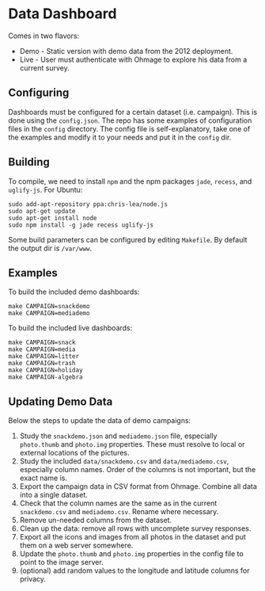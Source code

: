 Data Dashboard
==============

Comes in two flavors:

 * Demo - Static version with demo data from the 2012 deployment.
 * Live - User must authenticate with Ohmage to explore his data from a current survey.

Configuring
-----------

Dashboards must be configured for a certain dataset (i.e. campaign). This is done using the `config.json`. The repo has some examples of configuration files in the `config` directory. The config file is self-explanatory, take one of the examples and modify it to your needs and put it in the `config` dir.

Building 
--------

To compile, we need to install `npm` and the npm packages `jade`, `recess`, and `uglify-js`. For Ubuntu:

	sudo add-apt-repository ppa:chris-lea/node.js
	sudo apt-get update
	sudo apt-get install node
	sudo npm install -g jade recess uglify-js

Some build parameters can be configured by editing `Makefile`. By default the output dir is `/var/www`. 

Examples
--------

To build the included demo dashboards:

    make CAMPAIGN=snackdemo
    make CAMPAIGN=mediademo

To build the included live dashboards:

	make CAMPAIGN=snack
	make CAMPAIGN=media
	make CAMPAIGN=litter
	make CAMPAIGN=trash
	make CAMPAIGN=holiday
	make CAMPAIGN-algebra

Updating Demo Data
------------------

Below the steps to update the data of demo campaigns:

 1. Study the `snackdemo.json` and `mediademo.json` file, especially `photo.thumb` and `photo.img` properties. These must resolve to local or external locations of the pictures.
 2. Study the included `data/snackdemo.csv` and `data/mediademo.csv`, especially column names. Order of the columns is not important, but the exact name is.
 3. Export the campaign data in CSV format from Ohmage. Combine all data into a single dataset.
 4. Check that the column names are the same as in the current `snackdemo.csv` and `mediademo.csv`. Rename where necessary.
 5. Remove un-needed columns from the dataset.
 6. Clean up the data: remove all rows with uncomplete survey responses.
 7. Export all the icons and images from all photos in the dataset and put them on a web server somewhere.
 8. Update the `photo.thumb` and `photo.img` properties in the config file to point to the image server.
 9. (optional) add random values to the longitude and latitude columns for privacy.




